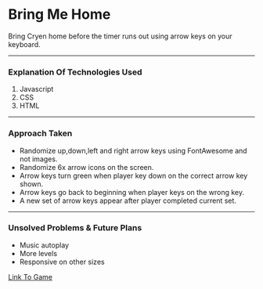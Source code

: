 # Bring Me Home

Bring Cryen home before the timer runs out using arrow keys on your keyboard.

---------------------------------------
### Explanation Of Technologies Used

1. Javascript
2. CSS
3. HTML

---------------------------------------
### Approach Taken

- Randomize up,down,left and right arrow keys using FontAwesome and not images.
- Randomize 6x arrow icons on the screen.
- Arrow keys turn green when player key down on the correct arrow key shown.
- Arrow keys go back to beginning when player keys on the wrong key.
- A new set of arrow keys appear after player completed current set.

---------------------------------------
### Unsolved Problems & Future Plans

- Music autoplay
- More levels
- Responsive on other sizes

[Link To Game](https://mrsweet5.github.io/arrowkeygame/index.html)
